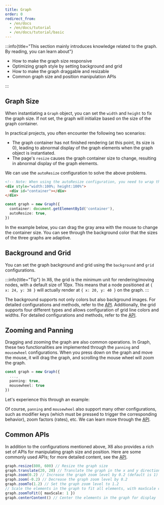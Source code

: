 ```yaml
---
title: Graph
order: 0
redirect_from:
  - /en/docs
  - /en/docs/tutorial
  - /en/docs/tutorial/basic
---
```


:::info{title="This section mainly introduces knowledge related to the graph. By reading, you can learn about"}

- How to make the graph size responsive
- Optimizing graph style by setting background and grid
- How to make the graph draggable and resizable
- Common graph size and position manipulation APIs

:::

## Graph Size

When instantiating a `Graph` object, you can set the `width` and `height` to fix the graph size. If not set, the graph will initialize based on the size of the graph container.

In practical projects, you often encounter the following two scenarios:

- The graph container has not finished rendering (at this point, its size is 0), leading to abnormal display of the graph elements when the graph object is instantiated.
- The page's `resize` causes the graph container size to change, resulting in abnormal display of the graph elements.

We can use the `autoResize` configuration to solve the above problems.

```html
<!-- Note: When using the autoResize configuration, you need to wrap the graph container in an outer container that has a width and height of 100%. Listen for size changes on the outer container, and when the outer container size changes, the graph will automatically recalculate its width, height, and element positions. -->
<div style="width:100%; height:100%">
  <div id="container"></div>
</div>
```

```ts
const graph = new Graph({
  container: document.getElementById('container'),
  autoResize: true,
})
```

In the example below, you can drag the gray area with the mouse to change the container size. You can see through the background color that the sizes of the three graphs are adaptive.

<code id="auto-resize" src="@/src/tutorial/basic/graph/auto-resize/index.tsx"></code>

## Background and Grid

You can set the graph background and grid using the `background` and `grid` configurations.

<code id="background-grid" src="@/src/tutorial/basic/graph/background-grid/index.tsx"></code>

:::info{title="Tip"}
In X6, the grid is the minimum unit for rendering/moving nodes, with a default size of 10px. This means that a node positioned at `{ x: 24, y: 38 }` will actually render at `{ x: 20, y: 40 }` on the graph.
:::

The background supports not only colors but also background images. For detailed configurations and methods, refer to the [API](/en/api/graph/background). Additionally, the grid supports four different types and allows configuration of grid line colors and widths. For detailed configurations and methods, refer to the [API](/en/api/graph/grid).

## Zooming and Panning

Dragging and zooming the graph are also common operations. In Graph, these two functionalities are implemented through the `panning` and `mousewheel` configurations. When you press down on the graph and move the mouse, it will drag the graph, and scrolling the mouse wheel will zoom the graph.

```ts
const graph = new Graph({
  ...,
  panning: true,
  mousewheel: true
})
```

Let's experience this through an example:

<code id="panning-mousewheel" src="@/src/tutorial/basic/graph/panning-mousewheel/index.tsx"></code>

Of course, `panning` and `mousewheel` also support many other configurations, such as modifier keys (which must be pressed to trigger the corresponding behavior), zoom factors (rates), etc. We can learn more through the [API](/en/api/graph/mousewheel).

## Common APIs

In addition to the configurations mentioned above, X6 also provides a rich set of APIs for manipulating graph size and position. Here are some commonly used APIs; for more detailed content, see the [API](/en/api/graph/transform).

```ts
graph.resize(800, 600) // Resize the graph size
graph.translate(20, 20) // Translate the graph in the x and y directions
graph.zoom(0.2) // Increase the graph zoom level by 0.2 (default is 1)
graph.zoom(-0.2) // Decrease the graph zoom level by 0.2
graph.zoomTo(1.2) // Set the graph zoom level to 1.2
// Scale the elements in the graph to fit all elements, with maxScale configuration for the maximum zoom level
graph.zoomToFit({ maxScale: 1 })
graph.centerContent() // Center the elements in the graph for display
```

<code id="transform" src="@/src/tutorial/basic/graph/transform/index.tsx"></code>
